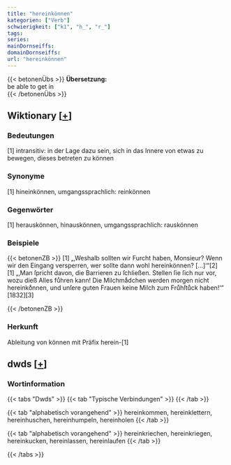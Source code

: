 ```yaml
---
title: "hereinkönnen"
kategorien: ["Verb"]
schwierigkeit: ["k1", "h_", "r_"]
tags:
series:
mainDornseiffs:
domainDornseiffs:
url: "hereinkönnen"
---
```


{{< betonenÜbs >}}
**Übersetzung:**  
be able to get in  
{{< /betonenÜbs >}}

## Wiktionary [[+](https://de.wiktionary.org/wiki/hereinkönnen)]

### Bedeutungen
[1] intransitiv: in der Lage dazu sein, sich in das Innere von etwas zu bewegen, dieses betreten zu können  

### Synonyme
[1] hineinkönnen, umgangssprachlich: reinkönnen  

### Gegenwörter
[1] herauskönnen, hinauskönnen, umgangssprachlich: rauskönnen  

### Beispiele
{{< betonenZB >}}
[1] „‚Weshalb sollten wir Furcht haben, Monsieur? Wenn wir den Eingang versperren, wer sollte dann wohl hereinkönnen? […]‘“[2]  
[1] „‚Man ſpricht davon, die Barrieren zu ſchließen. Stellen ſie ſich nur vor, wozu dieß Alles fuͤhren kann! Die Milchmaͤdchen werden morgen nicht hereinkoͤnnen, und unſere guten Frauen keine Milch zum Fruͤhſtuͤck haben!‘“ [1832][3]  

{{< /betonenZB >}}
### Herkunft
Ableitung von können mit Präfix herein-[1]  



## dwds [[+](https://www.dwds.de/wb/hereinkönnen)]

### Wortinformation
{{< tabs "Dwds" >}}
{{< tab "Typische Verbindungen" >}}
{{< /tab >}}

{{< tab "alphabetisch vorangehend" >}}
hereinkommen, hereinklettern, hereinhuschen, hereinhumpeln, hereinholen
{{< /tab >}}

{{< tab "alphabetisch vorangehend" >}}
hereinkriechen, hereinkriegen, hereinkucken, hereinlassen, hereinlaufen
{{< /tab >}}

{{< /tabs >}}


